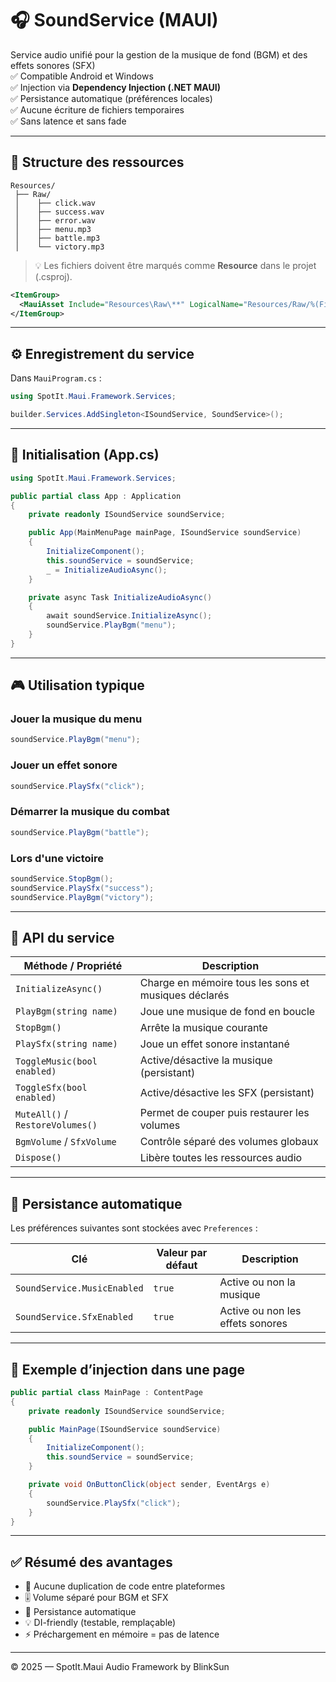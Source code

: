 ﻿# 🎧 SoundService (MAUI)

Service audio unifié pour la gestion de la musique de fond (BGM) et des effets sonores (SFX)  
✅ Compatible Android et Windows  
✅ Injection via **Dependency Injection (.NET MAUI)**  
✅ Persistance automatique (préférences locales)  
✅ Aucune écriture de fichiers temporaires  
✅ Sans latence et sans fade  

---

## 📂 Structure des ressources

```
Resources/
 ├── Raw/
 │    ├── click.wav
 │    ├── success.wav
 │    ├── error.wav
 │    ├── menu.mp3
 │    ├── battle.mp3
 │    └── victory.mp3
```

> 💡 Les fichiers doivent être marqués comme **Resource** dans le projet (.csproj).

```xml
<ItemGroup>
  <MauiAsset Include="Resources\Raw\**" LogicalName="Resources/Raw/%(Filename)%(Extension)" />
</ItemGroup>
```

---

## ⚙️ Enregistrement du service

Dans `MauiProgram.cs` :

```csharp
using SpotIt.Maui.Framework.Services;

builder.Services.AddSingleton<ISoundService, SoundService>();
```

---

## 🚀 Initialisation (App.cs)

```csharp
using SpotIt.Maui.Framework.Services;

public partial class App : Application
{
    private readonly ISoundService soundService;

    public App(MainMenuPage mainPage, ISoundService soundService)
    {
        InitializeComponent();
        this.soundService = soundService;
        _ = InitializeAudioAsync();
    }

    private async Task InitializeAudioAsync()
    {
        await soundService.InitializeAsync();
        soundService.PlayBgm("menu");
    }
}
```

---

## 🎮 Utilisation typique

### Jouer la musique du menu
```csharp
soundService.PlayBgm("menu");
```

### Jouer un effet sonore
```csharp
soundService.PlaySfx("click");
```

### Démarrer la musique du combat
```csharp
soundService.PlayBgm("battle");
```

### Lors d'une victoire
```csharp
soundService.StopBgm();
soundService.PlaySfx("success");
soundService.PlayBgm("victory");
```

---

## 🧩 API du service

| Méthode / Propriété        | Description |
|----------------------------|-------------|
| `InitializeAsync()`        | Charge en mémoire tous les sons et musiques déclarés |
| `PlayBgm(string name)`     | Joue une musique de fond en boucle |
| `StopBgm()`                | Arrête la musique courante |
| `PlaySfx(string name)`     | Joue un effet sonore instantané |
| `ToggleMusic(bool enabled)`| Active/désactive la musique (persistant) |
| `ToggleSfx(bool enabled)`  | Active/désactive les SFX (persistant) |
| `MuteAll()` / `RestoreVolumes()` | Permet de couper puis restaurer les volumes |
| `BgmVolume` / `SfxVolume`  | Contrôle séparé des volumes globaux |
| `Dispose()`                | Libère toutes les ressources audio |

---

## 💾 Persistance automatique

Les préférences suivantes sont stockées avec `Preferences` :

| Clé | Valeur par défaut | Description |
|-----|--------------------|-------------|
| `SoundService.MusicEnabled` | `true` | Active ou non la musique |
| `SoundService.SfxEnabled`   | `true` | Active ou non les effets sonores |

---

## 🧠 Exemple d’injection dans une page

```csharp
public partial class MainPage : ContentPage
{
    private readonly ISoundService soundService;

    public MainPage(ISoundService soundService)
    {
        InitializeComponent();
        this.soundService = soundService;
    }

    private void OnButtonClick(object sender, EventArgs e)
    {
        soundService.PlaySfx("click");
    }
}
```

---

## ✅ Résumé des avantages

- 🔁 Aucune duplication de code entre plateformes
- 🎚️ Volume séparé pour BGM et SFX
- 💾 Persistance automatique
- 💡 DI-friendly (testable, remplaçable)
- ⚡ Préchargement en mémoire = pas de latence

---
© 2025 — SpotIt.Maui Audio Framework by BlinkSun